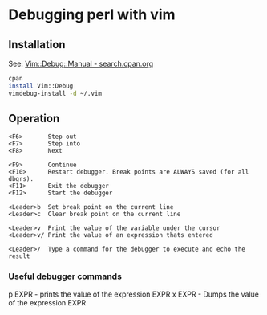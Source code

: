 Debugging perl with vim
==================================

Installation
----------------------------------

See: [Vim::Debug::Manual - search.cpan.org](http://search.cpan.org/perldoc?Vim%3A%3ADebug%3A%3AManual)

```bash
cpan
install Vim::Debug
vimdebug-install -d ~/.vim
```

Operation
----------------------------------

```
<F6>       Step out
<F7>       Step into
<F8>       Next

<F9>       Continue
<F10>      Restart debugger. Break points are ALWAYS saved (for all dbgrs).
<F11>      Exit the debugger
<F12>      Start the debugger

<Leader>b  Set break point on the current line
<Leader>c  Clear break point on the current line

<Leader>v  Print the value of the variable under the cursor
<Leader>v/ Print the value of an expression thats entered

<Leader>/  Type a command for the debugger to execute and echo the result
```

### Useful debugger commands

p EXPR - prints the value of the expression EXPR
x EXPR - Dumps  the value of the expression EXPR

